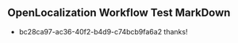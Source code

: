## OpenLocalization Workflow Test MarkDown
* bc28ca97-ac36-40f2-b4d9-c74bcb9fa6a2 thanks!

<!--HONumber=Aug16_HO3-->


